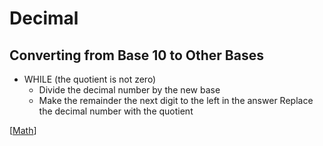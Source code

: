# Decimal

## Converting from Base 10 to Other Bases

- WHILE (the quotient is not zero)
  - Divide the decimal number by the new base
  - Make the remainder the next digit to the left in the answer Replace the decimal number with the quotient

[[Math]]

[//begin]: # "Autogenerated link references for markdown compatibility"
[Math]: math "Math"
[//end]: # "Autogenerated link references"